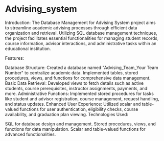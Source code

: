 # Advising_system
Introduction:
The Database Management for Advising System project aims to streamline academic advising processes through efficient data organization and retrieval. Utilizing SQL database management techniques, the project facilitates essential functionalities for managing student records, course information, advisor interactions, and administrative tasks within an educational institution.

Features:

Database Structure:
Created a database named "Advising_Team_Your Team Number" to centralize academic data.
Implemented tables, stored procedures, views, and functions for comprehensive data management.
Basic Data Retrieval:
Developed views to fetch details such as active students, course prerequisites, instructor assignments, payments, and more.
Administrative Functions:
Implemented stored procedures for tasks like student and advisor registration, course management, request handling, and status updates.
Enhanced User Experience:
Utilized scalar and table-valued functions for user authentication, eligibility checks, course availability, and graduation plan viewing.
Technologies Used:

SQL for database design and management.
Stored procedures, views, and functions for data manipulation.
Scalar and table-valued functions for advanced functionalities.
